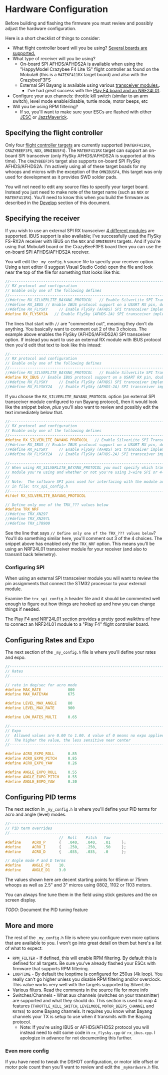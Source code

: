 # Hardware Configuration

Before building and flashing the firmware you must review and possibly adjust the hardware configuration.

Here is a short checklist of things to consider:

* What flight controller board will you be using? [Several boards are supported.](Targets.md)
* What type of receiver will you be using?
    * On-board SPI AFHDS/AFHDS2A is available when using the "HappyModel Crazybee F4 Lite 1S" flight controller as found on the Mobula6 (this is a `MATEKF411RX` target board) and also with the CrazybeeF3FS 
    * External SPI Bayang is available using various [transceiver modules.](Transceiver.md).
        * I've had great success with the [Play F4 board and an NRF24L01](PlayF4_NRF24L01.md).
* Configure your aux channels: throttle kill switch (similar to an arm switch), level mode enable/disable, turtle mode, motor beeps, etc
* Will you be using RPM filtering?
    * If so, you'll want to make sure your ESCs are flashed with either [JESC](https://jflight.net/) or [JazzMaverick](https://github.com/JazzMaverick/BLHeli/tree/JazzMaverick-patch-1/BLHeli_S%20SiLabs).

## Specifying the flight controller

Only four [flight controller targets](Targets.md) are currently supported (`MATEKF411RX`, `CRAZYBEEF3FS`, `NOX`, `OMNIBUSF4`). The `MATEKF411RX` target can support an on-board SPI transceiver (only FlySky AFHDS/AFHDS2A is supported at this time). The `CRAZYBEEF3FS` target also supports on-board SPI FlySky AFHDS/AFHDS2A. I'm actively using all of these target boads for my whoops and micros with the exception of the `OMNIBUSF4`, this target was only used for development as it provides SWD solder pads.

 You will not need to edit any source files to specify your target board. Instead you just need to make note of the target name
(such as `NOX` or `MATEKF411RX`). You'll need to know this when you build the firmware as described in the [Develop](Develop.md) section of this document.

## Specifying the receiver

If you wish to use an external SPI RX transceiver [4 different modules](Transceiver.md) are supported. IBUS support is also available; I've successfully used the FlySky FS-RX2A receiver with IBUS on the `NOX` and `OMNIBUSF4` targets. And if you're using that Mobula6 board or the CrazyBeeF3FS board then you can use the on-board SPI AFHDS/AFHDS2A receiver.

You will edit the `_my_config.h` source file to specify your receiver option. Using a text editor (I suggest Visual Studio Code) open the file and look near the top of the file for something that looks like this:

```c++
//------------------------------------------------------------------------------
// RX protocol and configuration
// Enable only one of the following defines
//------------------------------------------------------------------------------
//#define RX_SILVERLITE_BAYANG_PROTOCOL   // Enable SilverLite SPI Transceiver RX implementation
//#define RX_IBUS // Enable IBUS protocol support on a USART RX pin, double-check rx_ibus.cpp and define one of: FLYSKY_i6_MAPPING, TURNIGY_EVOLUTION_MAPPING
//#define RX_FLYSKY     // Enable FlySky (AFHDS) SPI transceiver implementation
#define RX_FLYSKY2A   // Enable FlySky (AFHDS-2A) SPI transceiver implementation
```

The lines that start with `//` are "commented out", meaning they don't do anything.
You basically want to comment out 2 of the 3 choices. The example above enables
the FlySky (AFHDS/AFHDS2A) SPI transceiver option. If instead you want to use an external RX module
with IBUS protocol then you'd edit that text to look like this intead:

```c++
//------------------------------------------------------------------------------
// RX protocol and configuration
// Enable only one of the following defines
//------------------------------------------------------------------------------
//#define RX_SILVERLITE_BAYANG_PROTOCOL   // Enable SilverLite SPI Transceiver RX implementation
#define RX_IBUS // Enable IBUS protocol support on a USART RX pin, double-check rx_ibus.cpp and define one of: FLYSKY_i6_MAPPING, TURNIGY_EVOLUTION_MAPPING
//#define RX_FLYSKY     // Enable FlySky (AFHDS) SPI transceiver implementation
//#define RX_FLYSKY2A   // Enable FlySky (AFHDS-2A) SPI transceiver implementation
```

If you choose the `RX_SILVERLITE_BAYANG_PROTOCOL` option (an external SPI transceiver module
configured to run Bayang protocol), then it would look like the snippet below, *plus* you'll
also want to review and possibly edit the text immediately below that.

```c++
//------------------------------------------------------------------------------
// RX protocol and configuration
// Enable only one of the following defines
//------------------------------------------------------------------------------
#define RX_SILVERLITE_BAYANG_PROTOCOL   // Enable SilverLite SPI Transceiver RX implementation
//#define RX_IBUS // Enable IBUS protocol support on a USART RX pin, double-check rx_ibus.cpp and define one of: FLYSKY_i6_MAPPING, TURNIGY_EVOLUTION_MAPPING
//#define RX_FLYSKY     // Enable FlySky (AFHDS) SPI transceiver implementation
//#define RX_FLYSKY2A   // Enable FlySky (AFHDS-2A) SPI transceiver implementation

//------------------------------------------------------------------------------
// When using RX_SILVERLITE_BAYANG_PROTOCOL you must specify which transceiver
// module you're using and whether or not you're using 3-wire SPI or 4-wire SPI.
//
// Note:  The software SPI pins used for interfacing with the module are defined 
// in file: trx_spi_config.h
//------------------------------------------------------------------------------
#ifdef RX_SILVERLITE_BAYANG_PROTOCOL

// Define only one of the TRX_??? values below
#define TRX_NRF
//#define TRX_XN297
//#define TRX_XN297L
//#define TRX_LT8900
```

See the line that says `// Define only one of the TRX_??? values below`?
You'll do something similar here, you'll comment out 3 of the 4 choices.
The snippet above has enabled only the `TRX_NRF` option. This means you'll be
using an NRF24L01 transceiver module for your receiver (and also to transmit back
telemetry).

### Configuring SPI

When using an external SPI transceiver module you will want to review the pin assignments that
connect the STM32 processor to your external module. 

Examine the `trx_spi_config.h` header file and it should be commented well enough to figure out how
things are hooked up and how you can change things if needed.

The [Play F4 and NRF24L01 section](PlayF4_NRF24L01.md) provides a pretty good walkthru of how to
connect an NRF24L01 module to a "Play F4" flight controller board.


## Configuring Rates and Expo
The next section of the `_my_config.h` file is where you'll define your rates and expo.

```c++
//------------------------------------------------------------------------------
// Rates
//------------------------------------------------------------------------------

// rate in deg/sec for acro mode
#define MAX_RATE            800
#define MAX_RATEYAW         675

#define LEVEL_MAX_ANGLE     80
#define LEVEL_MAX_RATE      900

#define LOW_RATES_MULTI     0.65

//------------------------------------------------------------------------------
// Expo
//  Allowed values are 0.00 to 1.00. A value of 0 means no expo applied
//  The higher the value, the less sensitive near center
//------------------------------------------------------------------------------

#define ACRO_EXPO_ROLL      0.85
#define ACRO_EXPO_PITCH     0.85
#define ACRO_EXPO_YAW       0.26

#define ANGLE_EXPO_ROLL     0.55
#define ANGLE_EXPO_PITCH    0.55
#define ANGLE_EXPO_YAW      0.30

```

## Configuring PID terms

The next section in `_my_config.h` is where you'll define your PID terms for acro and angle (level) modes.

```c++
//------------------------------------------------------------------------------
// PID term overrides
//------------------------------------------------------------------------------
                        //  Roll    Pitch   Yaw
#define     ACRO_P      {   .040,   .040,   .01     };
#define     ACRO_I      {   .250,   .250,   .50     };
#define     ACRO_D      {   .035,   .035,   .0      };

// Angle mode P and D terms
#define     ANGLE_P1    10.
#define     ANGLE_D1    3.0
```

The values shown here are decent starting points for 65mm or 75mm whoops as well as 2.5" and 3" micros using 0802, 1102 or 1103 motors.

You can always fine tune them in the field using stick gestures and the on screen display.

*TODO*: Document the PID tuning feature


## More and more
The rest of the `_my_config.h` file is where you configure even more options that 
are available to you. I won't go into great detail on them but here's a list of what to expect:

* `RPM_FILTER` - If defined, this will enable RPM filtering. By default this is defined for all targets. Be sure you've already flashed your ESCs with firmware that supports RPM filtering.
* `LOOPTIME` - By default the looptime is configured for 250us (4k loop). You really can't go higher unless you disable RPM filtering and/or overclock. This value works very well with the targets supported by SilverLite.
* Various filters. Read the comments in the source file for more info
* Switches/Channels - What aux channels (switches on your transmitter) are supported and what they should do. This section is used to map 4 features (`THROTTLE_KILL_SWITCH`, `LEVELMODE`, `MOTOR_BEEPS_CHANNEL` and `RATES`) to some Bayang channels. It requires you know what Bayang channels your TX is setup to use when it transmits with the Bayang protocol.
    * Note: If you're using IBUS or AFHDS/AFHDS2 protocol you will instead need to edit some code in `rx_flysky.cpp` or `rx_ibus.cpp`. I apologize in advance for not documenting this further. 

### Even more config

If you have need to tweak the DSHOT configuration, or motor idle offset or motor pole count then you'll want to review and edit the `_myHardware.h` file.

